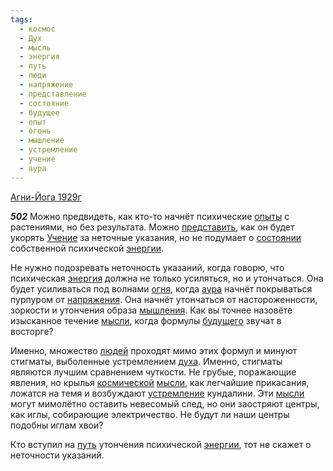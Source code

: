 ```yaml
---
tags:
  - космос
  - Дух
  - мысль
  - энергия
  - путь
  - люди
  - напряжение
  - представление
  - состояние
  - будущее
  - опыт
  - огонь
  - мышление
  - устремление
  - учение
  - аура
---
```


[Агни-Йога 1929г](https://127.0.0.1:4002/agni/1929)

___502___
Можно предвидеть, как кто-то начнёт психические [опыты](../../../tags/#опыт) с растениями, но без результата. Можно [представить](../../../tags/#представление), как он будет укорять [Учение](../../../tags/#учение) за неточные указания, но не подумает о [состоянии](../../../tags/#состояние) собственной психической [энергии](../../../tags/#[энергия](../../../tags/#энергия)).   

Не нужно подозревать неточность указаний, когда говорю, что психическая [энергия](../../../tags/#энергия) должна не только усиляться, но и утончаться. Она будет усиливаться под волнами [огня](../../../tags/#огонь), когда [аура](../../../tags/#аура) начнёт покрываться пурпуром от [напряжения](../../../tags/#напряжение). Она начнёт утончаться от настороженности, зоркости и утончения образа [мышления](../../../tags/#мышление). Как вы точнее назовёте изысканное течение [мысли](../../../tags/#мысль), когда формулы [будущего](../../../tags/#будущее) звучат в восторге?   

Именно, множество [людей](../../../tags/#люди) проходят мимо этих формул и минуют стигматы, выболенные устремлением [духа](../../../tags/#Дух). Именно, стигматы являются лучшим сравнением чуткости. Не грубые, поражающие явления, но крылья [космической](../../../tags/#космос) [мысли](../../../tags/#мысль), как легчайшие прикасания, ложатся на темя и возбуждают [устремление](../../../tags/#устремление) кундалини. Эти [мысли](../../../tags/#мысль) могут мимолётно оставить невесомый след, но они заостряют центры, как иглы, собирающие электричество. Не будут ли наши центры подобны иглам хвои?   

Кто вступил на [путь](../../../tags/#путь) утончения психической [энергии](../../../tags/#[энергия](../../../tags/#энергия)), тот не скажет о неточности указаний.